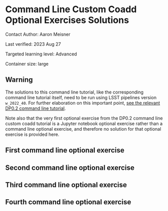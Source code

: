 # Command Line Custom Coadd Optional Exercises Solutions

Contact Author: Aaron Meisner

Last verified: 2023 Aug 27

Targeted learning level: Advanced

Container size: large

## Warning

The solutions to this command line tutorial, like the corresponding command line tutorial itself, need to be run using LSST pipelines version `w_2022_40`. For further elaboration on this important point, [see the relevant DP0.2 command line tutorial](https://dp0-2.lsst.io/tutorials-examples/cmdline-custom-coadd.html).

Note also that the very first optional exercise from the DP0.2 command line custom coadd tutorial is a Jupyter notebook optional exercise rather than a command line optional exercise, and therefore no solution for that optional exercise is provided here.

## First command line optional exercise

## Second command line optional exercise

## Third command line optional exercise

## Fourth command line optional exercise
